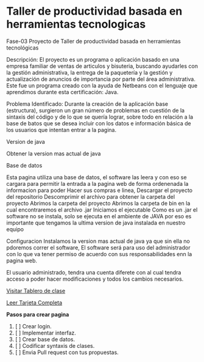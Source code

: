 # Taller de productividad basada en herramientas tecnologicas
Fase-03
Proyecto de Taller de productividad basada en herramientas tecnológicas

Descripción: El proyecto es un programa o aplicación basado en una empresa familiar de ventas de articulos y bisuteria, buscando ayudarles con la gestión administrativa, la entrega de la paquetería y la gestión y actualización de anuncios de importancia por parte del área administrativa. Este fue un programa creado con la ayuda de Netbeans con el lenguaje que aprendimos durante esta certificación: Java.

Problema Identificado: Durante la creación de la aplicación base (estructura), surgieron un gran número de problemas en cuestión de la sintaxis del código y de lo que se quería lograr, sobre todo en relación a la base de batos que se desea incluir con los datos e información básica de los usuarios que intentan entrar a la pagina.

Version de java

Obtener la version mas actual de java

Base de datos

Esta pagina utiliza una base de datos, el software las leera y con eso se cargara para permitir la entrada a la pagina web de forma ordenenada la informacion para poder Hacer sus compras e linea, Descargar el proyecto del repositorio Descomprimir el archivo para obtener la carpeta del proyecto Abrimos la carpeta del proyecto Abrimos la carpeta de bin en la cual encontraremos el archivo .jar Iniciamos el ejecutable Como es un .jar el software no se instala, solo se ejecuta en el ambiente de JAVA por eso es importante que tengamos la ultima version de java instalada en nuestro equipo

Configuracion Instalamos la version mas actual de java ya que sin ella no pdoremos correr el software, El software será para uso del administrador con lo que va tener permiso de acuerdo con sus responsabilidades enn la pagina web.

El usuario administrado, tendra una cuenta diferete con al cual tendra acceso a poder hacer modificaciones y todos los cambios necesarios.

[Visitar Tablero de clase](https://github.com/EPPR/205/projects/1)

[Leer Tarjeta Completa](https://github.com/EPPR/205/projects/1#card-58759321)

**Pasos para crear pagina**

1. [ ] Crear login.
2. [ ] Implementar interfaz.
3. [ ] Crear base de datos.
4. [ ]  Codificar syntaxis de clases.
5. [ ] Envia Pull request con tus propuestas.
